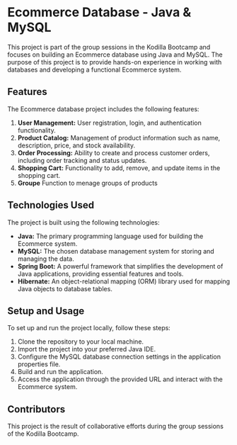# Ecommerce Database - Java & MySQL

This project is part of the group sessions in the Kodilla Bootcamp and focuses on building an Ecommerce database using Java and MySQL. The purpose of this project is to provide hands-on experience in working with databases and developing a functional Ecommerce system.

## Features

The Ecommerce database project includes the following features:

1. **User Management:** User registration, login, and authentication functionality.
2. **Product Catalog:** Management of product information such as name, description, price, and stock availability.
3. **Order Processing:** Ability to create and process customer orders, including order tracking and status updates.
4. **Shopping Cart:** Functionality to add, remove, and update items in the shopping cart.
5. **Groupe** Function to menage groups of products

## Technologies Used

The project is built using the following technologies:

- **Java:** The primary programming language used for building the Ecommerce system.
- **MySQL:** The chosen database management system for storing and managing the data.
- **Spring Boot:** A powerful framework that simplifies the development of Java applications, providing essential features and tools.
- **Hibernate:** An object-relational mapping (ORM) library used for mapping Java objects to database tables.

## Setup and Usage

To set up and run the project locally, follow these steps:

1. Clone the repository to your local machine.
2. Import the project into your preferred Java IDE.
3. Configure the MySQL database connection settings in the application properties file.
4. Build and run the application.
5. Access the application through the provided URL and interact with the Ecommerce system.

## Contributors

This project is the result of collaborative efforts during the group sessions of the Kodilla Bootcamp.
